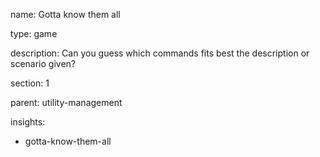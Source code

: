 name: Gotta know them all

type: game

description: Can you guess which commands fits best the description or scenario given?

section: 1

parent: utility-management

insights:
  - gotta-know-them-all
